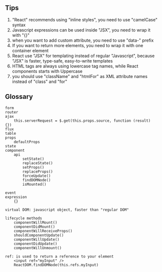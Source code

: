 ## Tips
1. "React" recommends using "inline styles", you need to use "camelCase" syntax
2. Javascript expressions can be used inside "JSX", you need to wrap it with "{}"
3. when you want to add custom attribute, you need to use "data-" prefix
4. If you want to return more elements, you need to wrap it with one container element
5. React use "JSX" for templating instead of regular "Javascript", because "JSX" is faster, type-safe, easy-to-write templates
6. HTML tags are always using lowercase tag names, while React components starts with Uppercase
7. you should use "className" and "htmlFor" as XML attribute names instead of "class" and "for"


## Glossary
```  
form
router
ajax
    this.serverRequest = $.get(this.props.source, function (result) {})
flux
table
props
    defaultProps
state
component
    api
        setState()
        replaceState()
        setProps()
        replaceProps()
        forceUpdate()
        findDOMNode()
        isMounted()

event
expression
    {}

virtual DOM: javascript object, faster than "regular DOM"

lifecycle methods
    componentWillMount()
    componentDidMount()
    componentWillReceiveProps()
    shouldComponentUpdate()
    componentWillUpdate()
    componentDidUpdate()
    componentWillUnmount()

ref: is used to return a reference to your element
    <input ref="myInput" />
    ReactDOM.findDOMNode(this.refs.myInput)
```
